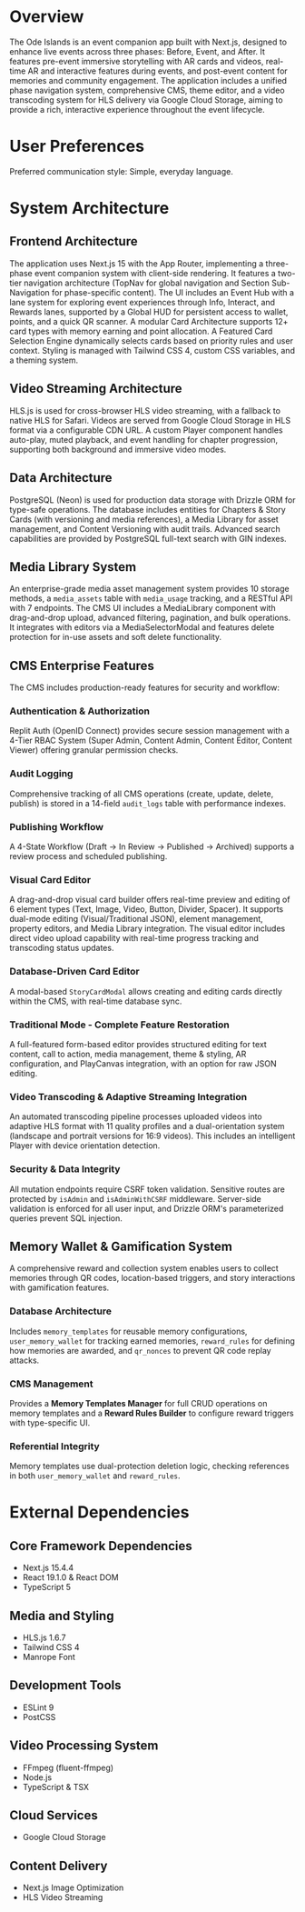 # Overview

The Ode Islands is an event companion app built with Next.js, designed to enhance live events across three phases: Before, Event, and After. It features pre-event immersive storytelling with AR cards and videos, real-time AR and interactive features during events, and post-event content for memories and community engagement. The application includes a unified phase navigation system, comprehensive CMS, theme editor, and a video transcoding system for HLS delivery via Google Cloud Storage, aiming to provide a rich, interactive experience throughout the event lifecycle.

# User Preferences

Preferred communication style: Simple, everyday language.

# System Architecture

## Frontend Architecture
The application uses Next.js 15 with the App Router, implementing a three-phase event companion system with client-side rendering. It features a two-tier navigation architecture (TopNav for global navigation and Section Sub-Navigation for phase-specific content). The UI includes an Event Hub with a lane system for exploring event experiences through Info, Interact, and Rewards lanes, supported by a Global HUD for persistent access to wallet, points, and a quick QR scanner. A modular Card Architecture supports 12+ card types with memory earning and point allocation. A Featured Card Selection Engine dynamically selects cards based on priority rules and user context. Styling is managed with Tailwind CSS 4, custom CSS variables, and a theming system.

## Video Streaming Architecture
HLS.js is used for cross-browser HLS video streaming, with a fallback to native HLS for Safari. Videos are served from Google Cloud Storage in HLS format via a configurable CDN URL. A custom Player component handles auto-play, muted playback, and event handling for chapter progression, supporting both background and immersive video modes.

## Data Architecture
PostgreSQL (Neon) is used for production data storage with Drizzle ORM for type-safe operations. The database includes entities for Chapters & Story Cards (with versioning and media references), a Media Library for asset management, and Content Versioning with audit trails. Advanced search capabilities are provided by PostgreSQL full-text search with GIN indexes.

## Media Library System
An enterprise-grade media asset management system provides 10 storage methods, a `media_assets` table with `media_usage` tracking, and a RESTful API with 7 endpoints. The CMS UI includes a MediaLibrary component with drag-and-drop upload, advanced filtering, pagination, and bulk operations. It integrates with editors via a MediaSelectorModal and features delete protection for in-use assets and soft delete functionality.

## CMS Enterprise Features
The CMS includes production-ready features for security and workflow:
### Authentication & Authorization
Replit Auth (OpenID Connect) provides secure session management with a 4-Tier RBAC System (Super Admin, Content Admin, Content Editor, Content Viewer) offering granular permission checks.
### Audit Logging
Comprehensive tracking of all CMS operations (create, update, delete, publish) is stored in a 14-field `audit_logs` table with performance indexes.
### Publishing Workflow
A 4-State Workflow (Draft → In Review → Published → Archived) supports a review process and scheduled publishing.
### Visual Card Editor
A drag-and-drop visual card builder offers real-time preview and editing of 6 element types (Text, Image, Video, Button, Divider, Spacer). It supports dual-mode editing (Visual/Traditional JSON), element management, property editors, and Media Library integration. The visual editor includes direct video upload capability with real-time progress tracking and transcoding status updates.
### Database-Driven Card Editor
A modal-based `StoryCardModal` allows creating and editing cards directly within the CMS, with real-time database sync.
### Traditional Mode - Complete Feature Restoration
A full-featured form-based editor provides structured editing for text content, call to action, media management, theme & styling, AR configuration, and PlayCanvas integration, with an option for raw JSON editing.
### Video Transcoding & Adaptive Streaming Integration
An automated transcoding pipeline processes uploaded videos into adaptive HLS format with 11 quality profiles and a dual-orientation system (landscape and portrait versions for 16:9 videos). This includes an intelligent Player with device orientation detection.
### Security & Data Integrity
All mutation endpoints require CSRF token validation. Sensitive routes are protected by `isAdmin` and `isAdminWithCSRF` middleware. Server-side validation is enforced for all user input, and Drizzle ORM's parameterized queries prevent SQL injection.

## Memory Wallet & Gamification System
A comprehensive reward and collection system enables users to collect memories through QR codes, location-based triggers, and story interactions with gamification features.
### Database Architecture
Includes `memory_templates` for reusable memory configurations, `user_memory_wallet` for tracking earned memories, `reward_rules` for defining how memories are awarded, and `qr_nonces` to prevent QR code replay attacks.
### CMS Management
Provides a **Memory Templates Manager** for full CRUD operations on memory templates and a **Reward Rules Builder** to configure reward triggers with type-specific UI.
### Referential Integrity
Memory templates use dual-protection deletion logic, checking references in both `user_memory_wallet` and `reward_rules`.

# External Dependencies

## Core Framework Dependencies
- Next.js 15.4.4
- React 19.1.0 & React DOM
- TypeScript 5

## Media and Styling
- HLS.js 1.6.7
- Tailwind CSS 4
- Manrope Font

## Development Tools
- ESLint 9
- PostCSS

## Video Processing System
- FFmpeg (fluent-ffmpeg)
- Node.js
- TypeScript & TSX

## Cloud Services
- Google Cloud Storage

## Content Delivery
- Next.js Image Optimization
- HLS Video Streaming